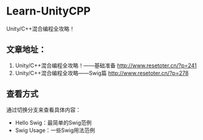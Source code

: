 # Learn-UnityCPP

Unity/C++混合编程全攻略！

## 文章地址：
1. Unity/C++混合编程全攻略！——基础准备
http://www.resetoter.cn/?p=241
2. Unity/C++混合编程全攻略——Swig篇
http://www.resetoter.cn/?p=278

## 查看方式
通过切换分支来查看具体内容：
* Hello Swig：最简单的Swig范例
* Swig Usage：一些Swig用法范例
